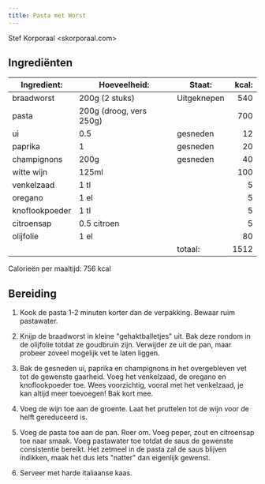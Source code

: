 ```yaml
---
title: Pasta met Worst
---
```


Stef Korporaal <skorporaal.com>

## Ingrediënten

| Ingredient:    | Hoeveelheid:            | Staat:      | kcal: |
| -------------- | ----------------------- | ----------- | ----: |
| braadworst     | 200g (2 stuks)          | Uitgeknepen |   540 |
| pasta          | 200g (droog, vers 250g) |             |   700 |
| ui             | 0.5                     | gesneden    |    12 |
| paprika        | 1                       | gesneden    |    20 |
| champignons    | 200g                    | gesneden    |    40 |
| witte wijn     | 125ml                   |             |   100 |
| venkelzaad     | 1 tl                    |             |     5 |
| oregano        | 1 el                    |             |     5 |
| knoflookpoeder | 1 tl                    |             |     5 |
| citroensap     | 0.5 citroen             |             |     5 |
| olijfolie      | 1 el                    |             |    80 |
|                |                         | totaal:     |  1512 |

Calorieën per maaltijd: 756 kcal

## Bereiding

1. Kook de pasta 1-2 minuten korter dan de verpakking. Bewaar ruim pastawater.

1. Knijp de braadworst in kleine "gehaktballetjes" uit. Bak deze rondom in de olijfolie totdat ze goudbruin zijn. Verwijder ze uit de pan, maar probeer zoveel mogelijk vet te laten liggen.

1. Bak de gesneden ui, paprika en champignons in het overgebleven vet tot de gewenste gaarheid. Voeg het venkelzaad, de oregano en knoflookpoeder toe. Wees voorzichtig, vooral met het venkelzaad, je kan altijd meer toevoegen! Bak kort mee.

1. Voeg de wijn toe aan de groente. Laat het pruttelen tot de wijn voor de helft gereduceerd is.

1. Voeg de pasta toe aan de pan. Roer om. Voeg peper, zout en citroensap toe naar smaak. Voeg pastawater toe totdat de saus de gewenste consistentie bereikt. Het zetmeel in de pasta zal de saus blijven indikken, maak het dus iets "natter" dan eigenlijk gewenst.

1. Serveer met harde italiaanse kaas.
